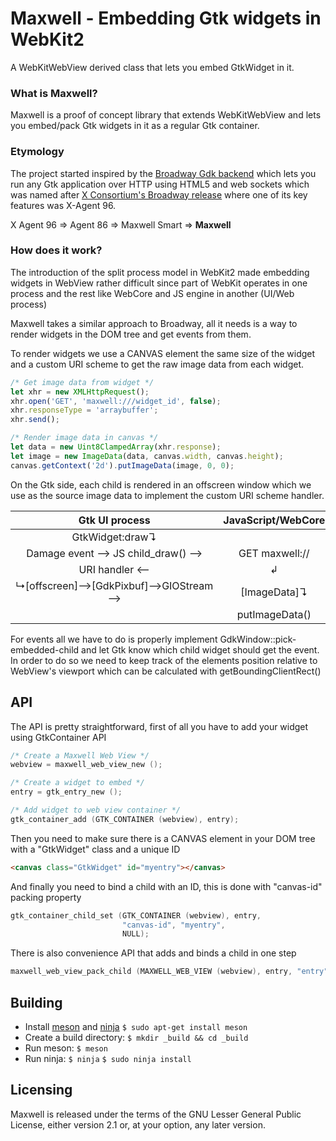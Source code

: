 # Maxwell - Embedding Gtk widgets in WebKit2
A WebKitWebView derived class that lets you embed GtkWidget in it.

### What is Maxwell?
Maxwell is a proof of concept library that extends WebKitWebView and lets you
embed/pack Gtk widgets in it as a regular Gtk container.

### Etymology
The project started inspired by the [Broadway Gdk backend][gdk-broadway] which
lets you run any Gtk application over HTTP using HTML5 and web sockets which
was named after [X Consortium's Broadway release][x11-broadway] where one of
its key features was X-Agent 96.

X Agent 96 => Agent 86 => Maxwell Smart => **Maxwell**

### How does it work?
The introduction of the split process model in WebKit2 made embedding widgets
in WebView rather difficult since part of WebKit operates in one process and
the rest like WebCore and JS engine in another (UI/Web process)

Maxwell takes a similar approach to Broadway, all it needs is a way to render
widgets in the DOM tree and get events from them.

To render widgets we use a CANVAS element the same size of the widget and a
custom URI scheme to get the raw image data from each widget.

```javascript
/* Get image data from widget */
let xhr = new XMLHttpRequest();
xhr.open('GET', 'maxwell:///widget_id', false);
xhr.responseType = 'arraybuffer';
xhr.send();

/* Render image data in canvas */
let data = new Uint8ClampedArray(xhr.response);
let image = new ImageData(data, canvas.width, canvas.height);
canvas.getContext('2d').putImageData(image, 0, 0);
```

On the Gtk side, each child is rendered in an offscreen window which we use as
the source image data to implement the custom URI scheme handler.

| Gtk UI process                       | JavaScript/WebCore |
| :----------------------------------: | :----------------: |
| GtkWidget:draw↴                      |                    |
| Damage event ⟶ JS child_draw()     ⟶ | GET maxwell://     |
| URI handler                        ⟵ | ↲                  |
| ↳[offscreen]⟶[GdkPixbuf]⟶GIOStream ⟶ | [ImageData]↴       |
|                                      | putImageData()     |

For events all we have to do is properly implement GdkWindow::pick-embedded-child
and let Gtk know which child widget should get the event.
In order to do so we need to keep track of the elements position relative to
WebView's viewport which can be calculated with getBoundingClientRect()

## API

The API is pretty straightforward, first of all you have to add your widget using
GtkContainer API
```c
/* Create a Maxwell Web View */
webview = maxwell_web_view_new ();

/* Create a widget to embed */
entry = gtk_entry_new ();

/* Add widget to web view container */
gtk_container_add (GTK_CONTAINER (webview), entry);
```

Then you need to make sure there is a CANVAS element in your DOM tree with a
"GtkWidget" class and a unique ID
```html
<canvas class="GtkWidget" id="myentry"></canvas>
```

And finally you need to bind a child with an ID, this is done with "canvas-id"
packing property
```c
gtk_container_child_set (GTK_CONTAINER (webview), entry,
                         "canvas-id", "myentry",
                         NULL);
```

There is also convenience API that adds and binds a child in one step
```c
maxwell_web_view_pack_child (MAXWELL_WEB_VIEW (webview), entry, "entry");
```

## Building
 * Install [meson] and [ninja]
   `$ sudo apt-get install meson`
 * Create a build directory:
   `$ mkdir _build && cd _build`
 * Run meson:
   `$ meson`
 * Run ninja:
   `$ ninja`
   `$ sudo ninja install`

## Licensing
Maxwell is released under the terms of the GNU Lesser General Public License,
either version 2.1 or, at your option, any later version.

[gdk-broadway]: https://developer.gnome.org/gtk3/stable/gtk-broadway.html
[x11-broadway]: http://sunsite.uakom.sk/sunworldonline/swol-02-1997/swol-02-connectivity.html
[meson]: http://mesonbuild.com/
[ninja]: https://ninja-build.org/
